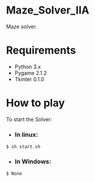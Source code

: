 # Maze_Solver_IIA

Maze solver.

# Requirements
 - Python 3.x
 - Pygame 2.1.2
 - Tkinter 0.1.0

# How to play

To start the Solver:
- ### In linux:

```console
$ sh start.sh
```
- ### In Windows:

```console
$ None
```


